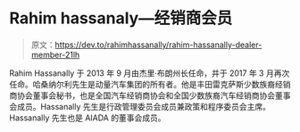 # Rahim hassanaly—经销商会员

> 原文：<https://dev.to/rahimhassanally/rahim-hassanally-dealer-member-21lh>

Rahim Hassanally 于 2013 年 9 月由杰里·布朗州长任命，并于 2017 年 3 月再次任命。哈桑纳尔利先生是动量汽车集团的所有者。他是丰田雷克萨斯少数族裔经销商协会董事会秘书，也是全国汽车经销商协会和全国少数族裔汽车经销商协会董事会成员。Hassanally 先生是行政管理委员会成员兼政策和程序委员会主席。Hassanally 先生也是 AIADA 的董事会成员。